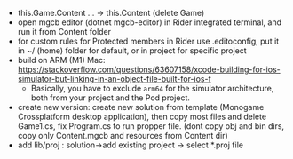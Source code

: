 - this.Game.Content ... -> this.Content (delete Game)
- open mgcb editor (dotnet mgcb-editor) in Rider integrated terminal, and run it from Content folder
- for custom rules for Protected members in Rider use .editoconfig, put it in ~/ (home) folder for default, or in project for specific project
- build on ARM (M1) Mac: https://stackoverflow.com/questions/63607158/xcode-building-for-ios-simulator-but-linking-in-an-object-file-built-for-ios-f 
	- Basically, you have to exclude `arm64` for the simulator architecture, both from your project and the Pod project.
- create new version: create new solution from template (Monogame Crossplatform desktop application), then copy most files and delete Game1.cs, fix Program.cs to run propper file. 
  (dont copy obj and bin dirs, copy only Content.mgcb and resources from Content dir)
- add lib/proj : solution->add existing project -> select *.proj file 
